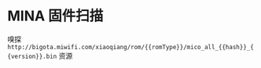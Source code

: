 # MINA 固件扫描

嗅探 `http://bigota.miwifi.com/xiaoqiang/rom/{{romType}}/mico_all_{{hash}}_{{version}}.bin` 资源
